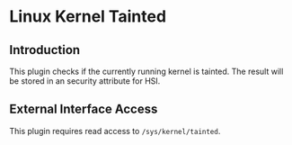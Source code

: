 # Linux Kernel Tainted

## Introduction

This plugin checks if the currently running kernel is tainted. The result will
be stored in an security attribute for HSI.

## External Interface Access

This plugin requires read access to `/sys/kernel/tainted`.
